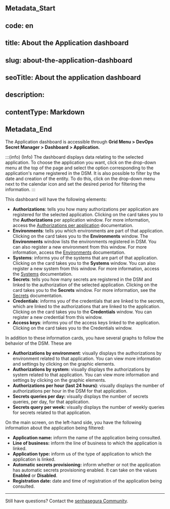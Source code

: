 ## Metadata_Start 
## code: en
## title: About the Application dashboard 
## slug: about-the-application-dashboard 
## seoTitle: About the application dashboard 
## description:  
## contentType: Markdown 
## Metadata_End
The Application dashboard is accessible through **Grid Menu > DevOps Secret Manager > Dashboard > Application.**

:::(info) (Info)
The dashboard displays data relating to the selected application. To choose the application you want, click on the drop-down menu at the top of the page and select the option corresponding to the application's name registered in the DSM. It is also possible to filter by the date and creation of the entity. To do this, click on the drop-down menu next to the calendar icon and set the desired period for filtering the information.
:::

This dashboard will have the following elements:

* **Authorizations**: tells you how many authorizations per application are registered for the selected application. Clicking on the card takes you to the **Authorizations** per application window. For more information, access the [Authorizations per application](/v3-32/docs/how-to-manage-authorizations-per-application-in-devops-secret-manager) documentation.
* **Environments**: tells you which environments are part of that application. Clicking on the card takes you to the **Environments** window. The **Environments** window lists the environments registered in DSM. You can also register a new environment from this window. For more information, access the [Environments](/v3-32/docs/how-to-manage-environments) documentation.
* **Systems**: informs you of the systems that are part of that application. Clicking on the card takes you to the **Systems** window. You can also register a new system from this window. For more information, access the [Systems](/v3-32/docs/how-to-manage-systems) documentation.
* **Secrets**: tells you how many secrets are registered in the DSM and linked to the authorization of the selected application. Clicking on the card takes you to the **Secrets** window. For more information, see the [Secrets](/v3-32/docs/how-to-manage-secrets) documentation.
* **Credentials**: informs you of the credentials that are linked to the secrets, which are linked to the authorizations that are linked to the application. Clicking on the card takes you to the **Credentials** window. You can register a new credential from this window.
* **Access keys**: informs you of the access keys linked to the application. Clicking on the card takes you to the Credentials window.

In addition to these information cards, you have several graphs to follow the behavior of the DSM. These are

* **Authorizations by environment**: visually displays the authorizations by environment related to that application. You can view more information and settings by clicking on the graphic elements.
* **Authorizations by system:** visually displays the authorizations by system related to that application. You can view more information and settings by clicking on the graphic elements.
* **Authorizations per hour (last 24 hours)**: visually displays the number of authorizations per hour in the DSM for that application.
* **Secrets queries per day:** visually displays the number of secrets queries, per day, for that application.
* **Secrets query per week:** visually displays the number of weekly queries for secrets related to that application.

On the main screen, on the left-hand side, you have the following information about the application being filtered:

* **Application name:** inform the name of the application being consulted.
* **Line of business:** inform the line of business to which the application is linked.
* **Application type:** inform us of the type of application to which the application is linked.
* **Automatic secrets provisioning:** inform whether or not the application has automatic secrets provisioning enabled. It can take on the values **Enabled** or **Disabled**.
* **Registration date:** date and time of registration of the application being consulted.

---

Still have questions? Contact the [senhasegura Community](https://community.senhasegura.io/).